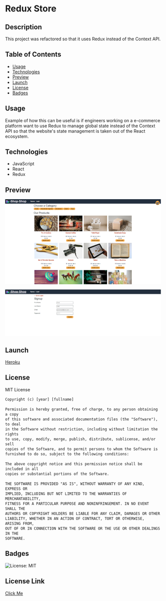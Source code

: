 # Redux Store

## Description

This project was refactored so that it uses Redux instead of the Context API.

## Table of Contents

- [Usage](#usage)
- [Technologies](#technologies)
- [Preview](#preview)
- [Launch](#launch)
- [License](#license)
- [Badges](#badges)

## Usage

Example of how this can be useful is if engineers working on a e-commerce platform want to use Redux to manage global state instead of the Context API so that the website's state management is taken out of the React ecosystem.

## Technologies

- JavaScript
- React
- Redux

## Preview

![Img](./images/preview.PNG)

![Img](./images/previewtwo.PNG)

## Launch

[Heroku](https://redux-shop-shop-cart.herokuapp.com/)

## License

MIT License

    Copyright (c) [year] [fullname]

    Permission is hereby granted, free of charge, to any person obtaining a copy
    of this software and associated documentation files (the "Software"), to deal
    in the Software without restriction, including without limitation the rights
    to use, copy, modify, merge, publish, distribute, sublicense, and/or sell
    copies of the Software, and to permit persons to whom the Software is
    furnished to do so, subject to the following conditions:

    The above copyright notice and this permission notice shall be included in all
    copies or substantial portions of the Software.

    THE SOFTWARE IS PROVIDED "AS IS", WITHOUT WARRANTY OF ANY KIND, EXPRESS OR
    IMPLIED, INCLUDING BUT NOT LIMITED TO THE WARRANTIES OF MERCHANTABILITY,
    FITNESS FOR A PARTICULAR PURPOSE AND NONINFRINGEMENT. IN NO EVENT SHALL THE
    AUTHORS OR COPYRIGHT HOLDERS BE LIABLE FOR ANY CLAIM, DAMAGES OR OTHER
    LIABILITY, WHETHER IN AN ACTION OF CONTRACT, TORT OR OTHERWISE, ARISING FROM,
    OUT OF OR IN CONNECTION WITH THE SOFTWARE OR THE USE OR OTHER DEALINGS IN THE
    SOFTWARE.

## Badges

![License: MIT](https://img.shields.io/badge/License-MIT-yellow.svg)

## License Link

[Click Me](https://opensource.org/licenses/MIT)
